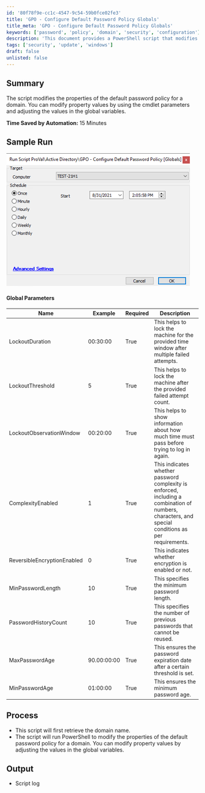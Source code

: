 ```yaml
---
id: '80f78f9e-cc1c-4547-9c54-59b0fce02fe3'
title: 'GPO - Configure Default Password Policy Globals'
title_meta: 'GPO - Configure Default Password Policy Globals'
keywords: ['password', 'policy', 'domain', 'security', 'configuration']
description: 'This document provides a PowerShell script that modifies the properties of the default password policy for a domain. It includes parameters for lockout duration, threshold, observation window, password complexity, encryption, and age settings. The script aims to enhance security by enforcing stricter password policies and is designed to save time by automating the process.'
tags: ['security', 'update', 'windows']
draft: false
unlisted: false
---
```


## Summary

The script modifies the properties of the default password policy for a domain. You can modify property values by using the cmdlet parameters and adjusting the values in the global variables.

**Time Saved by Automation:** 15 Minutes

## Sample Run

![Sample Run](../../../static/img/GPO---Configure-Default-Password-Policy-Globals/image_1.png)

#### Global Parameters

| Name                        | Example       | Required | Description                                                                                     |
|-----------------------------|---------------|----------|-------------------------------------------------------------------------------------------------|
| LockoutDuration             | 00:30:00      | True     | This helps to lock the machine for the provided time window after multiple failed attempts.    |
| LockoutThreshold            | 5             | True     | This helps to lock the machine after the provided failed attempt count.                        |
| LockoutObservationWindow    | 00:20:00      | True     | This helps to show information about how much time must pass before trying to log in again.   |
| ComplexityEnabled           | 1             | True     | This indicates whether password complexity is enforced, including a combination of numbers, characters, and special conditions as per requirements. |
| ReversibleEncryptionEnabled  | 0             | True     | This indicates whether encryption is enabled or not.                                           |
| MinPasswordLength          | 10            | True     | This specifies the minimum password length.                                                    |
| PasswordHistoryCount       | 10            | True     | This specifies the number of previous passwords that cannot be reused.                         |
| MaxPasswordAge             | 90.00:00:00   | True     | This ensures the password expiration date after a certain threshold is set.                   |
| MinPasswordAge             | 01:00:00      | True     | This ensures the minimum password age.                                                          |

## Process

- This script will first retrieve the domain name.
- The script will run PowerShell to modify the properties of the default password policy for a domain. You can modify property values by adjusting the values in the global variables.

## Output

- Script log



